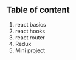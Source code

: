 Table of content
-------------------
1. react basics
2. react hooks
3. react router
4. Redux
5. Mini project
